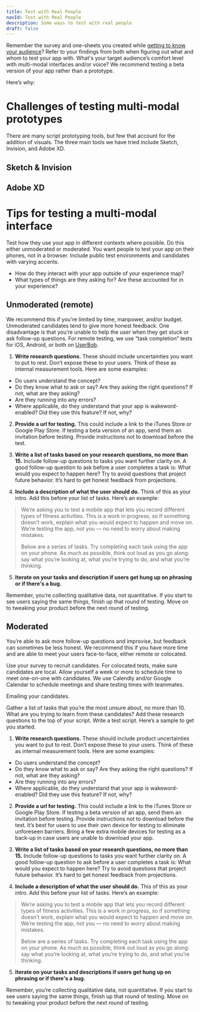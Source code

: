 ```yaml
---
title: Test with Real People
navId: Test with Real People
description: Some ways to test with real people
draft: false
---
```


Remember the survey and one-sheets you created while [getting to know your audience](/docs/Design/get-to-know-your-audience)? Refer to your findings from both when figuring out what and whom to test your app with. What's your target audience’s comfort level with multi-modal interfaces and/or voice? We recommend testing a beta version of your app rather than a prototype.

Here’s why:

# **Challenges of testing multi-modal prototypes**

There are many script prototyping tools, but few that account for the addition of visuals. The three main tools we have tried include Sketch, Invision, and Adobe XD.

## Sketch & Invision

## Adobe XD

# **Tips for testing a multi-modal interface**

Test how they use your app in different contexts where possible. Do this either unmoderated or moderated. You want people to test your app on their phones, not in a browser. Include public test environments and candidates with varying accents.

- How do they interact with your app outside of your experience map?
- What types of things are they asking for? Are these accounted for in your experience?

## **Unmoderated (remote)**

We recommend this if you're limited by time, manpower, and/or budget. Unmoderated candidates tend to give more honest feedback. One disadvantage is that you’re unable to help the user when they get stuck or ask follow-up questions. For remote testing, we use “task completion” tests for iOS, Android, or both on [UserBob](https://userbob.com/).

1. **Write research questions.**
These should include uncertainties you want to put to rest. Don’t expose these to your users. Think of these as internal measurement tools. Here are some examples:

- Do users understand the concept?
- Do they know what to ask or say? Are they asking the right questions? If not, what are they asking?
- Are they running into any errors?
- Where applicable, do they understand that your app is wakeword-enabled? Did they use this feature? If not, why?

2. **Provide a url for testing.**
This could include a link to the iTunes Store or Google Play Store. If testing a beta version of an app, send them an invitation before testing. Provide instructions not to download before the test.

3. **Write a list of tasks based on your research questions, no more than 15.**
Include follow-up questions to tasks you want further clarity on. A good follow-up question to ask before a user completes a task is: What would you expect to happen here? Try to avoid questions that project future behavior. It’s hard to get honest feedback from projections.

4. **Include a description of what the user should do.**
Think of this as your intro. Add this before your list of tasks. Here’s an example:

> We’re asking you to test a mobile app that lets you record different types of fitness activities. This is a work in progress, so if something doesn’t work, explain what you would expect to happen and move on. We’re testing the app, not you — no need to worry about making mistakes.
>
> Below are a series of tasks. Try completing each task using the app on your phone. As much as possible, think out loud as you go along: say what you’re looking at, what you’re trying to do, and what you’re thinking.

5. **Iterate on your tasks and description if users get hung up on phrasing or if there's a bug.** 

Remember, you’re collecting qualitative data, not quantitative. If you start to see users saying the same things, finish up that round of testing. Move on to tweaking your product before the next round of testing.

## **Moderated**

You’re able to ask more follow-up questions and improvise, but feedback can sometimes be less honest. We recommend this if you have more time and are able to meet your users face-to-face, either remote or colocated.

Use your survey to recruit candidates. For colocated tests, make sure candidates are local. Allow yourself a week or more to schedule time to meet one-on-one with candidates. We use Calendly and/or Google Calendar to schedule meetings and share testing times with teammates.

Emailing your candidates.

Gather a list of tasks that you’re the most unsure about, no more than 10. What are you trying to learn from these candidates? Add these research questions to the top of your script. Write a test script. Here’s a sample to get you started.

1. **Write research questions.**
These should include product uncertainties you want to put to rest. Don’t expose these to your users. Think of these as internal measurement tools. Here are some examples:

- Do users understand the concept?
- Do they know what to ask or say? Are they asking the right questions? If not, what are they asking?
- Are they running into any errors?
- Where applicable, do they understand that your app is wakeword-enabled? Did they use this feature? If not, why?

2. **Provide a url for testing.**
This could include a link to the iTunes Store or Google Play Store. If testing a beta version of an app, send them an invitation before testing. Provide instructions not to download before the test. It’s best for users to use their own device for testing to eliminate unforeseen barriers. Bring a few extra mobile devices for testing as a back-up in case users are unable to download your app.

3. **Write a list of tasks based on your research questions, no more than 15.**
Include follow-up questions to tasks you want further clarity on. A good follow-up question to ask before a user completes a task is: What would you expect to happen here? Try to avoid questions that project future behavior. It’s hard to get honest feedback from projections.

4. **Include a description of what the user should do.**
This of this as your intro. Add this before your list of tasks. Here’s an example:

> We’re asking you to test a mobile app that lets you record different types of fitness activities. This is a work in progress, so if something doesn’t work, explain what you would expect to happen and move on. We’re testing the app, not you — no need to worry about making mistakes.
>
> Below are a series of tasks. Try completing each task using the app on your phone. As much as possible, think out loud as you go along: say what you’re looking at, what you’re trying to do, and what you’re thinking.

5. **Iterate on your tasks and descriptions if users get hung up on phrasing or if there's a bug.** 

Remember, you’re collecting qualitative data, not quantitative. If you start to see users saying the same things, finish up that round of testing. Move on to tweaking your product before the next round of testing.
